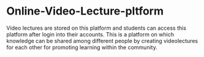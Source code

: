 # Online-Video-Lecture-pltform
Video lectures are stored on this platform and students can access this platform after login into their accounts.
This is a platform on which knowledge can be shared
among different people by creating videolectures for each other for promoting learning
within the community.
